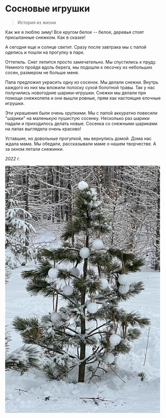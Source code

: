 # Сосновые игрушки

> История из жизни

Как же я люблю зиму! Все кругом белое -- белое, деревья стоят присыпанные снежком. Как в сказке!

А сегодня еще и солнце светит. Сразу после завтрака мы с папой оделись и пошли на прогулку в парк. 

Оттепель. Снег лепится просто замечательно. Мы спустились к пруду. Немного пройдя вдоль берега, мы подошли к лесочку из небольших сосен, размером не больше меня.

 Папа предложил украсить одну из сосенок. Мы делали снежки. Внутрь каждого из них мы вложили полоску сухой болотной травы. Так у нас получились новогодние шарики-игрушки. Снежки мы делали при помощи снежколепа и они вышли ровные, прям как настоящие елочные игрушки. 

Эти украшения были очень хрупкими. Мы с папой аккуратно повесили "шарики" на маленькую пушистую сосенку. Несколько раз шарики падали и приходилось делать новые. Сосенка со снежными шариками на лапах выглядела очень красиво!

Уставшие, но довольные прогулкой, мы вернулись домой. Дома нас ждала мама. Мы обедали, рассказывали маме о нашем творчестве. А за окном летали снежинки.

*2022 г.*

![Сосенка, украшенная снежными шариками](../images/pine.jpg)